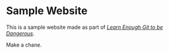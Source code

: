# Sample Website

This is a sample website made as part of [*Learn Enough Git to be Dangerous*](http://learnenough.com/git-tutorial).

Make a chane.
